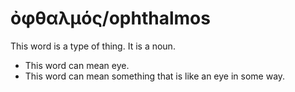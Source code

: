 # ὀφθαλμός/ophthalmos
This word is a type of thing. It is a noun.
* This word can mean eye.
* This word can mean something that is like an eye in some way.
